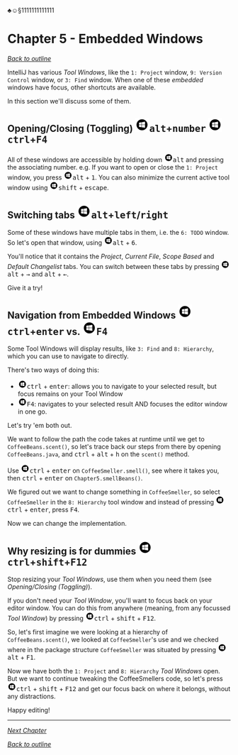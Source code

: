 ♣☺§1111111111111

# Chapter 5 - Embedded Windows
[_Back to outline_](outline.md)

IntelliJ has various _Tool Windows_, like the `1: Project` window, `9: Version Control` window, or `3: Find` window.
When one of these _embedded_ windows have focus, other shortcuts are available.

In this section we'll discuss some of them.

## Opening/Closing (Toggling) ![Windows](icons/glyph-windows-32.png)<kbd>alt</kbd>+<kbd>number</kbd> ![Windows](icons/glyph-windows-32.png)<kbd>ctrl</kbd>+<kbd>F4</kbd>
All of these windows are accessible by holding down ![Windows](icons/glyph-windows-20.png)<kbd>alt</kbd> and pressing the associating number.
e.g. If you want to open or close the `1: Project` window, you press ![Windows](icons/glyph-windows-20.png)<kbd>alt</kbd> + <kbd>1</kbd>.
You can also minimize the current active tool window using ![Windows](icons/glyph-windows-20.png)<kbd>shift</kbd> + <kbd>escape</kbd>.

## Switching tabs ![Windows](icons/glyph-windows-32.png)<kbd>alt</kbd>+<kbd>left</kbd>/<kbd>right</kbd>
Some of these windows have multiple tabs in them, i.e. the `6: TODO` window.
So let's open that window, using ![Windows](icons/glyph-windows-20.png)<kbd>alt</kbd> + <kbd>6</kbd>.  

You'll notice that it contains the _Project_, _Current File_, _Scope Based_ and _Default Changelist_ tabs.
You can switch between these tabs by pressing ![Windows](icons/glyph-windows-20.png)<kbd>alt</kbd> + <kbd>&#8594;</kbd> and <kbd>alt</kbd> + <kbd>&#8592;</kbd>.

Give it a try!

## Navigation from Embedded Windows ![Windows](icons/glyph-windows-32.png)<kbd>ctrl</kbd>+<kbd>enter</kbd> vs. ![Windows](icons/glyph-windows-32.png)<kbd>F4</kbd>
Some Tool Windows will display results, like `3: Find` and `8: Hierarchy`, which you can use to navigate to directly.

There's two ways of doing this:

* ![Windows](icons/glyph-windows-20.png)<kbd>ctrl</kbd> + <kbd>enter</kbd>: allows you to navigate to your selected result, but focus remains on your Tool Window
* ![Windows](icons/glyph-windows-20.png)<kbd>F4</kbd>: navigates to your selected result AND focuses the editor window in one go.

Let's try 'em both out.

We want to follow the path the code takes at runtime until we get to `CoffeeBeans.scent()`, so let's trace back our steps from there by
opening `CoffeeBeans.java`, and <kbd>ctrl</kbd> + <kbd>alt</kbd> + <kbd>h</kbd> on the `scent()` method.

Use ![Windows](icons/glyph-windows-20.png)<kbd>ctrl</kbd> + <kbd>enter</kbd> on `CoffeeSmeller.smell()`, see where it takes you, then <kbd>ctrl</kbd> + <kbd>enter</kbd>
on `Chapter5.smellBeans()`.

We figured out we want to change something in `CoffeeSmeller`, so select `CoffeeSmeller` in the `8: Hierarchy` tool window and instead of
pressing ![Windows](icons/glyph-windows-20.png)<kbd>ctrl</kbd> + <kbd>enter</kbd>, press <kbd>F4</kbd>.

Now we can change the implementation.

## Why resizing is for dummies ![Windows](icons/glyph-windows-32.png)<kbd>ctrl</kbd>+<kbd>shift</kbd>+<kbd>F12</kbd>
Stop resizing your _Tool Windows_, use them when you need them (see _Opening/Closing (Toggling)_).

If you don't need your _Tool Window_, you'll want to focus back on your editor window. You can do this from anywhere (meaning, from any
focussed _Tool Window_) by pressing ![Windows](icons/glyph-windows-20.png)<kbd>ctrl</kbd> + <kbd>shift</kbd> + <kbd>F12</kbd>.

So, let's first imagine we were looking at a hierarchy of `CoffeeBeans.scent()`, we looked at `CoffeeSmeller`'s use and we checked where in
the package structure `CoffeeSmeller` was situated by pressing ![Windows](icons/glyph-windows-20.png)<kbd>alt</kbd> + <kbd>F1</kbd>.

Now we have both the `1: Project` and `8: Hierarchy` _Tool Windows_ open. But we want to continue tweaking the CoffeeSmellers code, so let's
press ![Windows](icons/glyph-windows-20.png)<kbd>ctrl</kbd> + <kbd>shift</kbd> + <kbd>F12</kbd> and get our focus back on where it belongs, without any distractions.

Happy editing!

---
  

[_Next Chapter_](chapter6.md)  

[_Back to outline_](outline.md)